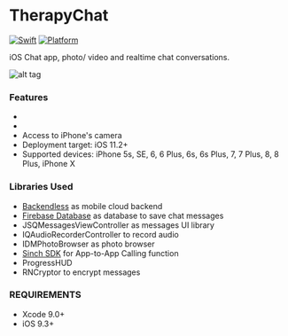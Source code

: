 # TherapyChat

[![Swift](https://img.shields.io/badge/Swift-4.0-orange.svg)]() [![Platform](https://img.shields.io/badge/platform-iOS-lightgrey.svg)]()

 iOS Chat app, photo/ video and realtime chat conversations.

![alt tag]()

### Features
<ul><li></li>
<li></li>
<li>Access to iPhone's camera </li>
<li>Deployment target: iOS 11.2+</li>
<li>Supported devices: iPhone 5s, SE, 6, 6 Plus, 6s, 6s Plus, 7, 7 Plus, 8, 8 Plus, iPhone X </li>
</ul>

### Libraries Used
<ul>
<li><a href="https://backendless.com"> Backendless</a> as mobile cloud backend</li>
<li> <a href="https://firebase.google.com/docs/database"> Firebase Database</a> as database to save chat messages</li>
<li>JSQMessagesViewController as messages UI library</li>
<li>IQAudioRecorderController to record audio</li>
<li>IDMPhotoBrowser as photo browser</li>
<li><a href="https://cocoapods.org/pods/SinchRTC">Sinch SDK</a> for App-to-App Calling function</li>
<li>ProgressHUD</li>
<li>RNCryptor to encrypt messages</li>
</ul>

### REQUIREMENTS
<ul><li>Xcode 9.0+</li>
<li>iOS 9.3+</li>
</ul>
